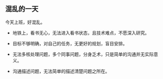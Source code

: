 ## 混乱的一天

今天上班，好混乱。
* 地铁上，看书无心，无法进入看书状态，且技术难点，不愿深入研究。

* 目标不够明确，对自己的任务，无更好的规划，盲目安排。

* 无法多核处理问题，多个同事问题，分身乏术，只是简单的沟通并无实际意义。

* 沟通描述问题，无法简单的描述清楚问题之所在。